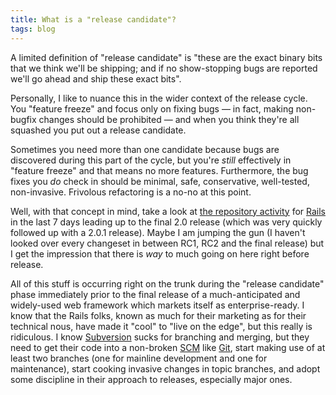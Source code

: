 ```yaml
---
title: What is a "release candidate"?
tags: blog
---
```


A limited definition of "release candidate" is "these are the exact binary bits that we think we'll be shipping; and if no show-stopping bugs are reported we'll go ahead and ship these exact bits".

Personally, I like to nuance this in the wider context of the release cycle. You "feature freeze" and focus only on fixing bugs — in fact, making non-bugfix changes should be prohibited — and when you think they're all squashed you put out a release candidate.

Sometimes you need more than one candidate because bugs are discovered during this part of the cycle, but you're _still_ effectively in "feature freeze" and that means no more features. Furthermore, the bug fixes you _do_ check in should be minimal, safe, conservative, well-tested, non-invasive. Frivolous refactoring is a no-no at this point.

Well, with that concept in mind, take a look at [the repository activity](http://dev.rubyonrails.org/timeline?from=12%2F7%2F07&daysback=7&milestone=on&changeset=on&update=Update) for [Rails](http://www.wincent.com/knowledge-base/Rails) in the last 7 days leading up to the final 2.0 release (which was very quickly followed up with a 2.0.1 release). Maybe I am jumping the gun (I haven't looked over every changeset in between RC1, RC2 and the final release) but I get the impression that there is _way_ to much going on here right before release.

All of this stuff is occurring right on the trunk during the "release candidate" phase immediately prior to the final release of a much-anticipated and widely-used web framework which markets itself as enterprise-ready. I know that the Rails folks, known as much for their marketing as for their technical nous, have made it "cool" to "live on the edge", but this really is ridiculous. I know [Subversion](http://www.wincent.com/knowledge-base/Subversion) sucks for branching and merging, but they need to get their code into a non-broken [SCM](http://www.wincent.com/knowledge-base/SCM) like [Git](http://www.wincent.com/knowledge-base/Git), start making use of at least two branches (one for mainline development and one for maintenance), start cooking invasive changes in topic branches, and adopt some discipline in their approach to releases, especially major ones.
